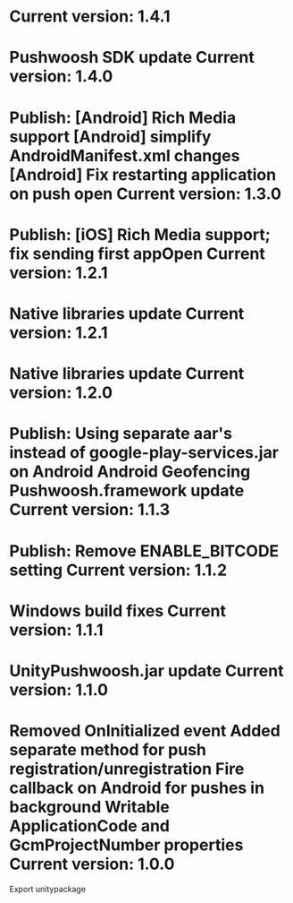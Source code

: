 Current version: 1.4.1
=========================
Pushwoosh SDK update
Current version: 1.4.0
=========================
Publish: 
[Android] Rich Media support
[Android] simplify AndroidManifest.xml changes
[Android] Fix restarting application on push open
Current version: 1.3.0
=========================
Publish: [iOS] Rich Media support; fix sending first appOpen
Current version: 1.2.1
=========================
Native libraries update
Current version: 1.2.1
=========================
Native libraries update
Current version: 1.2.0
=========================
Publish:
Using separate aar's instead of google-play-services.jar on Android
Android Geofencing
Pushwoosh.framework update
Current version: 1.1.3
=========================
Publish: Remove ENABLE_BITCODE setting
Current version: 1.1.2
=========================
Windows build fixes
Current version: 1.1.1
=========================
UnityPushwoosh.jar update
Current version: 1.1.0
=========================
Removed OnInitialized event
Added separate method for push registration/unregistration
Fire callback on Android for pushes in background
Writable ApplicationCode and GcmProjectNumber properties
Current version: 1.0.0
=========================
Export unitypackage

